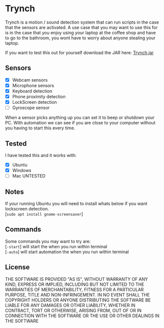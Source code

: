 Trynch
========

Trynch is a motion / sound detection system that can run scripts in the case that the sensors are activated. A use case that you may want to use this for is in the case that you enjoy using your laptop at the coffee shop and have to go to the bathroom, you wont have to worry about anyone stealing your laptop.

If you want to test this out for yourself download the JAR here: [Trynch.jar](https://github.com/DrBrad/Trynch/blob/main/out/artifacts/Trynch_jar/Trynch.jar?raw=true)


Sensors
-----
- [x] Webcam sensors
- [x] Microphone sensors
- [x] Keyboard detection
- [x] Phone proximity detection
- [x] LockScreen detection
- [ ] Gyroscope sensor

When a sensor picks anything up you can set it to beep or shutdown your PC. With automation we can see if you are close to your computer without you having to start this every time.

Tested
-----
I have tested this and it works with:
- [x] Ubuntu
- [x] Windows
- [ ] Mac UNTESTED

Notes
-----
If your running Ubuntu you will need to install whats below if you want lockscreen detection.  
[`sudo apt install gnome-screensaver`]


Commands
-----
Some commands you may want to try are:  
[`-start`] will start the when you run within terminal  
[`-auto`] will start automation the when you run within terminal  

License
-----------
THE SOFTWARE IS PROVIDED "AS IS", WITHOUT WARRANTY OF ANY KIND, EXPRESS OR IMPLIED, INCLUDING BUT NOT LIMITED TO THE WARRANTIES OF MERCHANTABILITY, FITNESS FOR A PARTICULAR PURPOSE, TITLE AND NON-INFRINGEMENT. IN NO EVENT SHALL THE COPYRIGHT HOLDERS OR ANYONE DISTRIBUTING THE SOFTWARE BE LIABLE FOR ANY DAMAGES OR OTHER LIABILITY, WHETHER IN CONTRACT, TORT OR OTHERWISE, ARISING FROM, OUT OF OR IN CONNECTION WITH THE SOFTWARE OR THE USE OR OTHER DEALINGS IN THE SOFTWARE
